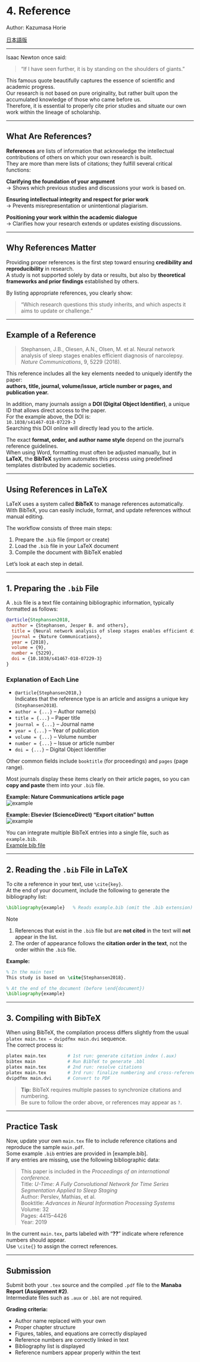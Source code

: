 # 4. Reference  
Author: Kazumasa Horie  

[日本語版](README.md)

---

Isaac Newton once said:

> “If I have seen further, it is by standing on the shoulders of giants.”

This famous quote beautifully captures the essence of scientific and academic progress.  
Our research is not based on pure originality, but rather built upon the accumulated knowledge of those who came before us.  
Therefore, it is essential to properly cite prior studies and situate our own work within the lineage of scholarship.

---

## What Are References?

**References** are lists of information that acknowledge the intellectual contributions of others on which your own research is built.  
They are more than mere lists of citations; they fulfill several critical functions:

**Clarifying the foundation of your argument**  
→ Shows which previous studies and discussions your work is based on.  

**Ensuring intellectual integrity and respect for prior work**  
→ Prevents misrepresentation or unintentional plagiarism.  

**Positioning your work within the academic dialogue**  
→ Clarifies how your research extends or updates existing discussions.  

---

## Why References Matter

Providing proper references is the first step toward ensuring **credibility and reproducibility** in research.  
A study is not supported solely by data or results, but also by **theoretical frameworks and prior findings** established by others.  

By listing appropriate references, you clearly show:  
> “Which research questions this study inherits, and which aspects it aims to update or challenge.”

---

## Example of a Reference

> Stephansen, J.B., Olesen, A.N., Olsen, M. et al. Neural network analysis of sleep stages enables efficient diagnosis of narcolepsy. *Nature Communications*, 9, 5229 (2018).

This reference includes all the key elements needed to uniquely identify the paper:  
**authors, title, journal, volume/issue, article number or pages, and publication year.**  

In addition, many journals assign a **DOI (Digital Object Identifier)**, a unique ID that allows direct access to the paper.  
For the example above, the DOI is:  
`10.1038/s41467-018-07229-3`  
Searching this DOI online will directly lead you to the article.

The exact **format, order, and author name style** depend on the journal’s reference guidelines.  
When using Word, formatting must often be adjusted manually, but in **LaTeX**, the **BibTeX** system automates this process using predefined templates distributed by academic societies.

---

## Using References in LaTeX

LaTeX uses a system called **BibTeX** to manage references automatically.  
With BibTeX, you can easily include, format, and update references without manual editing.  

The workflow consists of three main steps:

1. Prepare the `.bib` file (import or create)  
2. Load the `.bib` file in your LaTeX document  
3. Compile the document with BibTeX enabled  

Let’s look at each step in detail.

---

## 1. Preparing the `.bib` File

A `.bib` file is a text file containing bibliographic information, typically formatted as follows:

```bibtex
@article{Stephansen2018,
  author = {Stephansen, Jesper B. and others},
  title = {Neural network analysis of sleep stages enables efficient diagnosis of narcolepsy},
  journal = {Nature Communications},
  year = {2018},
  volume = {9},
  number = {5229},
  doi = {10.1038/s41467-018-07229-3}
}
```

### Explanation of Each Line

- `@article{Stephansen2018,}`  
  Indicates that the reference type is an article and assigns a unique key (`Stephansen2018`).  
- `author = {...}` – Author name(s)  
- `title = {...}` – Paper title  
- `journal = {...}` – Journal name  
- `year = {...}` – Year of publication  
- `volume = {...}` – Volume number  
- `number = {...}` – Issue or article number  
- `doi = {...}` – Digital Object Identifier  

Other common fields include `booktitle` (for proceedings) and `pages` (page range).  

Most journals display these items clearly on their article pages, so you can **copy and paste** them into your `.bib` file.  

**Example: Nature Communications article page**  
![example](https://github.com/user-attachments/assets/91bd3bfd-a924-48b9-bcff-0a012cee04cf)

**Example: Elsevier (ScienceDirect) “Export citation” button**  
![example](https://github.com/user-attachments/assets/14c5c4fd-ddf0-40ea-aea3-1f4474a365a4)

You can integrate multiple BibTeX entries into a single file, such as `example.bib`.  
[Example bib file](example.bib)

---

## 2. Reading the `.bib` File in LaTeX

To cite a reference in your text, use `\cite{key}`.  
At the end of your document, include the following to generate the bibliography list:

```latex
\bibliography{example}   % Reads example.bib (omit the .bib extension)
```

> [!Note]
> 1. References that exist in the `.bib` file but are **not cited** in the text will **not** appear in the list.  
> 2. The order of appearance follows the **citation order in the text**, not the order within the `.bib` file.

**Example:**

```latex
% In the main text
This study is based on \cite{Stephansen2018}.

% At the end of the document (before \end{document})
\bibliography{example}
```

---

## 3. Compiling with BibTeX

When using BibTeX, the compilation process differs slightly from the usual  
`platex main.tex → dvipdfmx main.dvi` sequence.  
The correct process is:

```bash
platex main.tex        # 1st run: generate citation index (.aux)
bibtex main            # Run BibTeX to generate .bbl
platex main.tex        # 2nd run: resolve citations
platex main.tex        # 3rd run: finalize numbering and cross-references
dvipdfmx main.dvi      # Convert to PDF
```

> **Tip:** BibTeX requires multiple passes to synchronize citations and numbering.  
> Be sure to follow the order above, or references may appear as `?`.

---

## Practice Task

Now, update your own `main.tex` file to include reference citations and reproduce the sample `main.pdf`.  
Some example `.bib` entries are provided in [example.bib].  
If any entries are missing, use the following bibliographic data:

> This paper is included in the *Proceedings of an international conference.*  
> Title: *U-Time: A Fully Convolutional Network for Time Series Segmentation Applied to Sleep Staging*  
> Author: Perslev, Mathias, et al.  
> Booktitle: *Advances in Neural Information Processing Systems*  
> Volume: 32  
> Pages: 4415–4426  
> Year: 2019  

In the current `main.tex`, parts labeled with “**??**” indicate where reference numbers should appear.  
Use `\cite{}` to assign the correct references.

---

## Submission

Submit both your `.tex` source and the compiled `.pdf` file to the **Manaba Report (Assignment #2)**.  
Intermediate files such as `.aux` or `.bbl` are not required.

**Grading criteria:**
- Author name replaced with your own  
- Proper chapter structure  
- Figures, tables, and equations are correctly displayed  
- Reference numbers are correctly linked in text  
- Bibliography list is displayed  
- Reference numbers appear properly within the text
